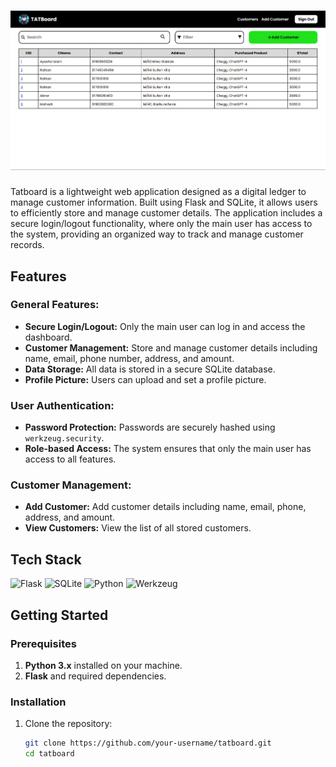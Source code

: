 # ![Tatboard Banner](app/static/tatboard.png)

Tatboard is a lightweight web application designed as a digital ledger to manage customer information. Built using Flask and SQLite, it allows users to efficiently store and manage customer details. The application includes a secure login/logout functionality, where only the main user has access to the system, providing an organized way to track and manage customer records.

## Features

### General Features:

- **Secure Login/Logout:** Only the main user can log in and access the dashboard.
- **Customer Management:** Store and manage customer details including name, email, phone number, address, and amount.
- **Data Storage:** All data is stored in a secure SQLite database.
- **Profile Picture:** Users can upload and set a profile picture.

### User Authentication:

- **Password Protection:** Passwords are securely hashed using `werkzeug.security`.
- **Role-based Access:** The system ensures that only the main user has access to all features.

### Customer Management:

- **Add Customer:** Add customer details including name, email, phone, address, and amount.
- **View Customers:** View the list of all stored customers.

## Tech Stack

![Flask](https://img.shields.io/badge/Flask-000000?style=for-the-badge&logo=flask&logoColor=white)
![SQLite](https://img.shields.io/badge/SQLite-003B57?style=for-the-badge&logo=sqlite&logoColor=white)
![Python](https://img.shields.io/badge/Python-3776AB?style=for-the-badge&logo=python&logoColor=white)
![Werkzeug](https://img.shields.io/badge/Werkzeug-000000?style=for-the-badge&logo=flask&logoColor=white)

## Getting Started

### Prerequisites

1. **Python 3.x** installed on your machine.
2. **Flask** and required dependencies.

### Installation

1. Clone the repository:
   ```bash
   git clone https://github.com/your-username/tatboard.git
   cd tatboard
   ```
